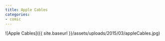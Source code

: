 ```yaml
---
title: Apple Cables
categories:
- comic
---
```


![Apple Cables]({{ site.baseurl }}/assets/uploads/2015/03/appleCables.jpg)

